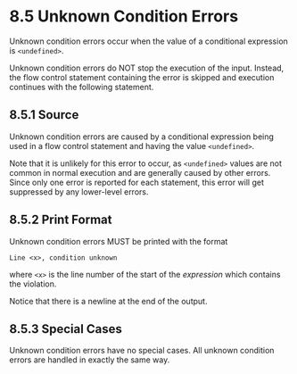 # 8.5 Unknown Condition Errors
Unknown condition errors occur when the value of a conditional expression is `<undefined>`.

Unknown condition errors do NOT stop the execution of the input. Instead, the flow control statement containing the error is skipped and execution continues with the following statement.

## 8.5.1 Source
Unknown condition errors are caused by a conditional expression being used in a flow control statement and having the value `<undefined>`.

Note that it is unlikely for this error to occur, as `<undefined>` values are not common in normal execution and are generally caused by other errors. Since only one error is reported for each statement, this error will get suppressed by any lower-level errors.

## 8.5.2 Print Format
Unknown condition errors MUST be printed with the format

```
Line <x>, condition unknown

```

where `<x>` is the line number of the start of the *expression* which contains the violation.

Notice that there is a newline at the end of the output.

## 8.5.3 Special Cases
Unknown condition errors have no special cases. All unknown condition errors are handled in exactly the same way.
